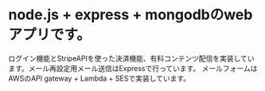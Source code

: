 # node.js + express + mongodbのwebアプリです。
ログイン機能とStripeAPIを使った決済機能、有料コンテンツ配信を実装しています。メール再設定用メール送信はExpressで行っています。
メールフォームはAWSのAPI gateway + Lambda + SESで実装しています。
